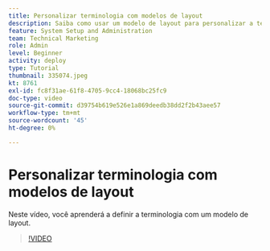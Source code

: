 ```yaml
---
title: Personalizar terminologia com modelos de layout
description: Saiba como usar um modelo de layout para personalizar a terminologia vista na interface do usuário para tarefas, projetos e outros itens.
feature: System Setup and Administration
team: Technical Marketing
role: Admin
level: Beginner
activity: deploy
type: Tutorial
thumbnail: 335074.jpeg
kt: 8761
exl-id: fc8f31ae-61f8-4705-9cc4-18068bc25fc9
doc-type: video
source-git-commit: d39754b619e526e1a869deedb38dd2f2b43aee57
workflow-type: tm+mt
source-wordcount: '45'
ht-degree: 0%

---
```


# Personalizar terminologia com modelos de layout

Neste vídeo, você aprenderá a definir a terminologia com um modelo de layout.

>[!VIDEO](https://video.tv.adobe.com/v/335074/?quality=12)

